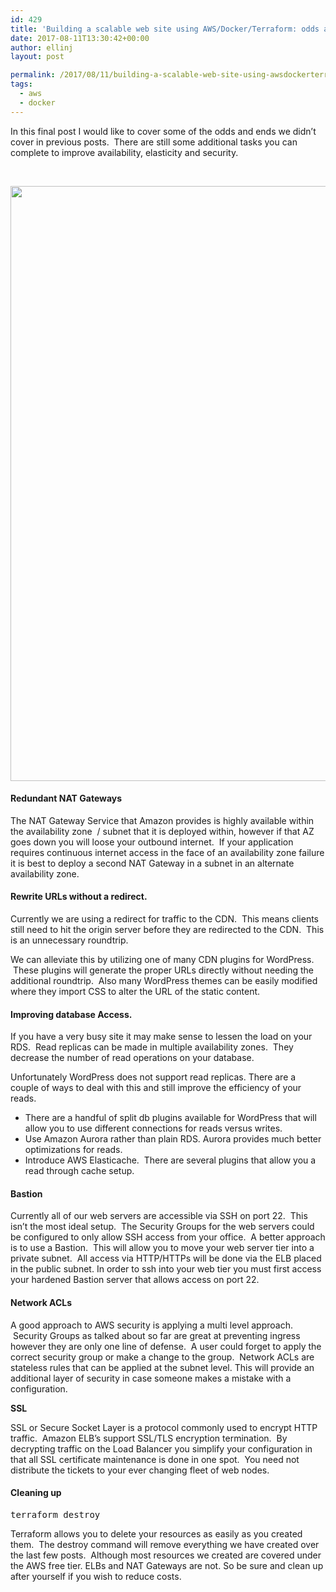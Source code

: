 ```yaml
---
id: 429
title: 'Building a scalable web site using AWS/Docker/Terraform: odds and ends'
date: 2017-08-11T13:30:42+00:00
author: ellinj
layout: post

permalink: /2017/08/11/building-a-scalable-web-site-using-awsdockerterraform-odds-and-ends/
tags:
  - aws
  - docker
---
```

In this final post I would like to cover some of the odds and ends we didn&#8217;t cover in previous posts.  There are still some additional tasks you can complete to improve availability, elasticity and security.

&nbsp;

<img class="aligncenter size-full wp-image-450" src="/wp-content/uploads/2017/08/secure.jpg" alt="" width="841" height="952" srcset="/wp-content/uploads/2017/08/secure.jpg 841w, /wp-content/uploads/2017/08/secure-265x300.jpg 265w, /wp-content/uploads/2017/08/secure-768x869.jpg 768w" sizes="(max-width: 841px) 100vw, 841px" /> 

#### Redundant NAT Gateways

The NAT Gateway Service that Amazon provides is highly available within the availability zone  / subnet that it is deployed within, however if that AZ goes down you will loose your outbound internet.  If your application requires continuous internet access in the face of an availability zone failure it is best to deploy a second NAT Gateway in a subnet in an alternate availability zone.

#### Rewrite URLs without a redirect.

Currently we are using a redirect for traffic to the CDN.  This means clients still need to hit the origin server before they are redirected to the CDN.  This is an unnecessary roundtrip.

We can alleviate this by utilizing one of many CDN plugins for WordPress.  These plugins will generate the proper URLs directly without needing the additional roundtrip.  Also many WordPress themes can be easily modified where they import CSS to alter the URL of the static content.

#### Improving database Access.

If you have a very busy site it may make sense to lessen the load on your RDS.  Read replicas can be made in multiple availability zones.  They decrease the number of read operations on your database.

Unfortunately WordPress does not support read replicas. There are a couple of ways to deal with this and still improve the efficiency of your reads.

  * There are a handful of split db plugins available for WordPress that will allow you to use different connections for reads versus writes.
  * Use Amazon Aurora rather than plain RDS. Aurora provides much better optimizations for reads.
  * Introduce AWS Elasticache.  There are several plugins that allow you a read through cache setup.

#### Bastion

Currently all of our web servers are accessible via SSH on port 22.  This isn&#8217;t the most ideal setup.  The Security Groups for the web servers could be configured to only allow SSH access from your office.  A better approach is to use a Bastion.  This will allow you to move your web server tier into a private subnet.  All access via HTTP/HTTPs will be done via the ELB placed in the public subnet. In order to ssh into your web tier you must first access your hardened Bastion server that allows access on port 22.

#### Network ACLs

A good approach to AWS security is applying a multi level approach.  Security Groups as talked about so far are great at preventing ingress however they are only one line of defense.  A user could forget to apply the correct security group or make a change to the group.  Network ACLs are stateless rules that can be applied at the subnet level. This will provide an additional layer of security in case someone makes a mistake with a configuration.

**SSL**

SSL or Secure Socket Layer is a protocol commonly used to encrypt HTTP traffic.  Amazon ELB&#8217;s support SSL/TLS encryption termination.  By decrypting traffic on the Load Balancer you simplify your configuration in that all SSL certificate maintenance is done in one spot.  You need not distribute the tickets to your ever changing fleet of web nodes.

#### Cleaning up

<pre class="lang:default decode:true">terraform destroy</pre>

Terraform allows you to delete your resources as easily as you created them.  The destroy command will remove everything we have created over the last few posts.  Although most resources we created are covered under the AWS free tier. ELBs and NAT Gateways are not. So be sure and clean up after yourself if you wish to reduce costs.